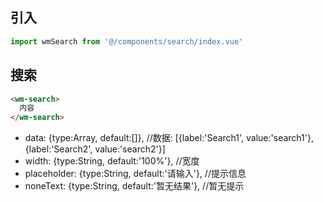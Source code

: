 ## 引入
```javascript
import wmSearch from '@/components/search/index.vue'
```

## 搜索
```html
<wm-search>
  内容
</wm-search>
```
- data: {type:Array, default:[]},                 //数据: [{label:'Search1', value:'search1'},{label:'Search2', value:'search2'}]
- width: {type:String, default:'100%'},           //宽度
- placeholder: {type:String, default:'请输入'},   //提示信息
- noneText: {type:String, default:'暂无结果'},    //暂无提示
